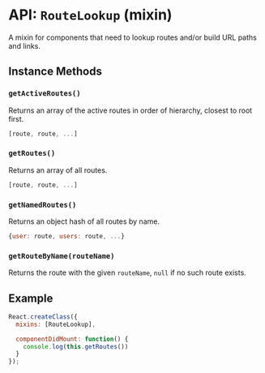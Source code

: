 API: `RouteLookup` (mixin)
==========================

A mixin for components that need to lookup routes and/or build URL paths
and links.

Instance Methods
----------------

### `getActiveRoutes()`

Returns an array of the active routes in order of hierarchy, closest to
root first.

```js
[route, route, ...]
```



### `getRoutes()`

Returns an array of all routes.

```js
[route, route, ...]
```

### `getNamedRoutes()`

Returns an object hash of all routes by name.

```js
{user: route, users: route, ...}
```

### `getRouteByName(routeName)`

Returns the route with the given `routeName`, `null` if no such route exists.

Example
-------

```js
React.createClass({
  mixins: [RouteLookup],

  componentDidMount: function() {
    console.log(this.getRoutes())
  }
});
```

